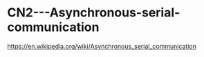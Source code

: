 # CN2---Asynchronous-serial-communication
https://en.wikipedia.org/wiki/Asynchronous_serial_communication
